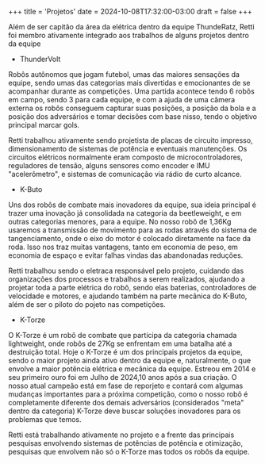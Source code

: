 +++
title = 'Projetos'
date = 2024-10-08T17:32:00-03:00
draft = false
+++

Além de ser capitão da área da elétrica dentro da equipe ThundeRatz, Retti foi membro ativamente integrado aos trabalhos de alguns projetos dentro da equipe

- ThunderVolt

Robôs autônomos que jogam futebol, umas das maiores sensações da equipe, sendo umas das categorias mais divertidas e emocionantes de se acompanhar durante as competições. Uma partida acontece tendo 6 robôs em campo, sendo 3 para cada equipe, e com a ajuda de uma câmera externa os robôs conseguem capturar suas posições, a posição da bola e a posição dos adversários e tomar decisões com base nisso, tendo o objetivo principal marcar gols.

Retti trabalhou ativamente sendo projetista de placas de circuito impresso, dimensionamento de sistemas de potência e eventuais manutenções. Os circuitos elétricos normalmente eram composto de microcontroladores, reguladores de tensão, alguns sensores como encoder e IMU "acelerômetro", e sistemas de comunicação via rádio de curto alcance.
- K-Buto

Uns dos robôs de combate mais inovadores da equipe, sua ideia principal é trazer uma inovação já consolidada na categoria da beetleweight, e em outras categorias menores, para a equipe. No nosso robô de 1,36Kg usaremos a transmissão de movimento para as rodas através do sistema de tangenciamento, onde o eixo do motor é colocado diretamente na face da roda. Isso nos traz muitas vantagens, tanto em economia de peso, em economia de espaço e evitar falhas vindas das abandonadas reduções.

Retti trabalhou sendo o eletraca responsável pelo projeto, cuidando das organizações dos processos e trabalhos a serem realizados, ajudando a projetar toda a parte elétrica do robô, sendo elas baterias, controladores de velocidade e motores, e ajudando também na parte mecânica do K-Buto, além de ser o piloto do pojeto nas competições.
- K-Torze

O K-Torze é um robô de combate que participa da categoria chamada lightweight, onde robôs de 27Kg se enfrentam em uma batalha até a destruição total. Hoje o K-Torze é um dos principais projetos da equipe, sendo o maior projeto ainda ativo dentro da equipe e, naturalmente, o que envolve a maior potência elétrica e mecânica da equipe. Estreou em 2014 e seu primeiro ouro foi em Julho de 2024,10 anos após a sua criação.
O nosso atual campeão está em fase de reporjeto e contará com algumas mudanças importantes para a próxima competição, como o nosso robô é completamente diferente dos demais adversários (considerados "meta" dentro da categoria) K-Torze deve buscar soluções inovadores para os problemas que temos.

Retti está trabalhando ativamente no projeto e a frente das principais pesquisas envolvendo sistemas de potências de potência e otimização, pesquisas que envolvem não só o K-Torze mas todos os robôs da equipe.